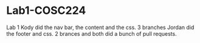 # Lab1-COSC224
Lab 1
Kody did the nav bar, the content and the css. 3 branches
Jordan did the footer and css. 2 brances
and both did a bunch of pull requests. 
